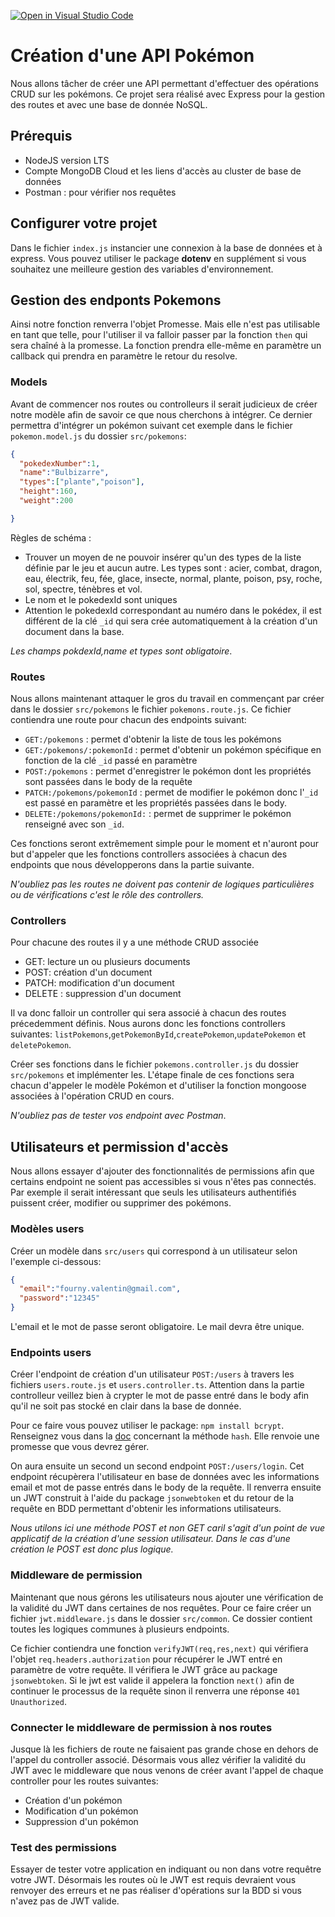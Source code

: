 [![Open in Visual Studio Code](https://classroom.github.com/assets/open-in-vscode-718a45dd9cf7e7f842a935f5ebbe5719a5e09af4491e668f4dbf3b35d5cca122.svg)](https://classroom.github.com/online_ide?assignment_repo_id=10865814&assignment_repo_type=AssignmentRepo)
# Création d'une API Pokémon

Nous allons tâcher de créer une API permettant d'effectuer des opérations CRUD sur les pokémons. Ce projet sera réalisé avec Express pour la gestion des routes et avec une base de donnée NoSQL.

## Prérequis

- NodeJS version LTS
- Compte MongoDB Cloud et les liens d'accès au cluster de base de données
- Postman : pour vérifier nos requêtes

## Configurer votre projet

Dans le fichier `index.js` instancier une connexion à la base de données et à express. Vous pouvez utiliser le package **dotenv** en supplément si vous souhaitez une meilleure gestion des variables d'environnement.

## Gestion des endponts Pokemons

Ainsi notre fonction renverra l'objet Promesse. Mais elle n'est pas utilisable en tant que telle, pour l'utiliser il va falloir passer par la fonction `then` qui sera chaîné à la promesse. La fonction prendra elle-même en paramètre un callback qui prendra en paramètre le retour du resolve.
### Models

Avant de commencer nos routes ou controlleurs il serait judicieux de créer notre modèle afin de savoir ce que nous cherchons à intégrer. Ce dernier permettra d'intégrer un pokémon suivant cet exemple dans le fichier `pokemon.model.js` du dossier `src/pokemons`:

```json
{
  "pokedexNumber":1,
  "name":"Bulbizarre",
  "types":["plante","poison"],
  "height":160,
  "weight":200

}
```

Règles de schéma :

- Trouver un moyen de ne pouvoir insérer qu'un des types de la liste définie par le jeu et aucun autre. Les types sont : acier, combat, dragon, eau, électrik, feu, fée, glace, insecte, normal, plante, poison, psy, roche, sol, spectre, ténèbres et vol.
- Le nom et le pokedexId sont uniques
- Attention le pokedexId correspondant au numéro dans le pokédex, il est différent de la clé `_id` qui sera crée automatiquement à la création d'un document dans la base.

*Les champs pokdexId,name et types sont obligatoire*.

### Routes

Nous allons maintenant attaquer le gros du travail en commençant par créer dans le dossier `src/pokemons` le fichier `pokemons.route.js`. Ce fichier contiendra une route pour chacun des endpoints suivant:

- `GET:/pokemons` : permet d'obtenir la liste de tous les pokémons
- `GET:/pokemons/:pokemonId` : permet d'obtenir un pokémon spécifique en fonction de la clé `_id` passé en paramètre
- `POST:/pokemons` : permet d'enregistrer le pokémon dont les propriétés sont passées dans le body de la requête
- `PATCH:/pokemons/pokemonId` : permet de modifier le pokémon donc l'`_id` est passé en paramètre et les propriétés passées dans le body.
- `DELETE:/pokemons/pokemonId:` : permet de supprimer le pokémon renseigné avec son `_id`.

Ces fonctions seront extrêmement simple pour le moment et n'auront pour but d'appeler que les fonctions controllers associées à chacun des endpoints que nous développerons dans la partie suivante.

*N'oubliez pas les routes ne doivent pas contenir de logiques particulières ou de vérifications c'est le rôle des controllers.*

### Controllers

Pour chacune des routes il y a une méthode CRUD associée

- GET: lecture un ou plusieurs documents
- POST: création d'un document
- PATCH: modification d'un document
- DELETE : suppression d'un document

Il va donc falloir un controller qui sera associé à chacun des routes précedemment définis. Nous aurons donc les fonctions controllers suivantes: `listPokemons`,`getPokemonById`,`createPokemon`,`updatePokemon` et `deletePokemon`.

Créer ses fonctions dans le fichier `pokemons.controller.js` du dossier `src/pokemons` et implémenter les. L'étape finale de ces fonctions sera chacun d'appeler le modèle Pokémon et d'utiliser la fonction mongoose associées à l'opération CRUD en cours.

*N'oubliez pas de tester vos endpoint avec Postman*.

## Utilisateurs et permission d'accès

Nous allons essayer d'ajouter des fonctionnalités de permissions afin que certains endpoint ne soient pas accessibles si vous n'êtes pas connectés. Par exemple il serait intéressant que seuls les utilisateurs authentifiés puissent créer, modifier ou supprimer des pokémons.

### Modèles users

Créer un modèle dans `src/users` qui correspond à un utilisateur selon l'exemple ci-dessous:

```json
{
  "email":"fourny.valentin@gmail.com",
  "password":"12345"
}
```

L'email et le mot de passe seront obligatoire. Le mail devra être unique.

### Endpoints users

 Créer l'endpoint de création d'un utilisateur `POST:/users` à travers les fichiers `users.route.js` et `users.controller.ts`. Attention dans la partie controlleur veillez bien à crypter le mot de passe entré dans le body afin qu'il ne soit pas stocké en clair dans la base de donnée.

 Pour ce faire vous pouvez utiliser le package: `npm install bcrypt`. Renseignez vous dans la [doc](https://www.npmjs.com/package/bcrypt) concernant la méthode `hash`. Elle renvoie une promesse que vous devrez gérer.

 On aura ensuite un second un second endpoint `POST:/users/login`. Cet endpoint récupèrera l'utilisateur en base de données avec les informations email et mot de passe entrés dans le body de la requête.
 Il renverra ensuite un JWT construit à l'aide du package `jsonwebtoken` et du retour de la requête en BDD permettant d'obtenir les informations utilisateurs.

 *Nous utilons ici une méthode POST et non GET caril s'agit d'un point de vue applicatif de la création d'une session utilisateur. Dans le cas d'une création le POST est donc plus logique.*

### Middleware de permission

Maintenant que nous gérons les utilisateurs nous ajouter une vérification de la validité du JWT dans certaines de nos requêtes. Pour ce faire créer un fichier `jwt.middleware.js` dans le dossier `src/common`. Ce dossier contient toutes les logiques communes à plusieurs endpoints.

Ce fichier contiendra une fonction `verifyJWT(req,res,next)` qui vérifiera l'objet `req.headers.authorization` pour récupérer le JWT entré en paramètre de votre requête. Il vérifiera le JWT grâce au package `jsonwebtoken`. Si le jwt est valide il appelera la fonction `next()` afin de continuer le processus de la requête sinon il renverra une réponse `401 Unauthorized`.

### Connecter le middleware de permission à nos routes

Jusque là les fichiers de route ne faisaient pas grande chose en dehors de l'appel du controller associé. Désormais vous allez vérifier la validité du JWT avec le middleware que nous venons de créer avant l'appel de chaque controller pour les routes suivantes:

- Création d'un pokémon
- Modification d'un pokémon
- Suppression d'un pokémon

### Test des permissions

Essayer de tester votre application en indiquant ou non dans votre requêtre votre JWT. Désormais les routes où le JWT est requis devraient vous renvoyer des erreurs et ne pas réaliser d'opérations sur la BDD si vous n'avez pas de JWT valide.